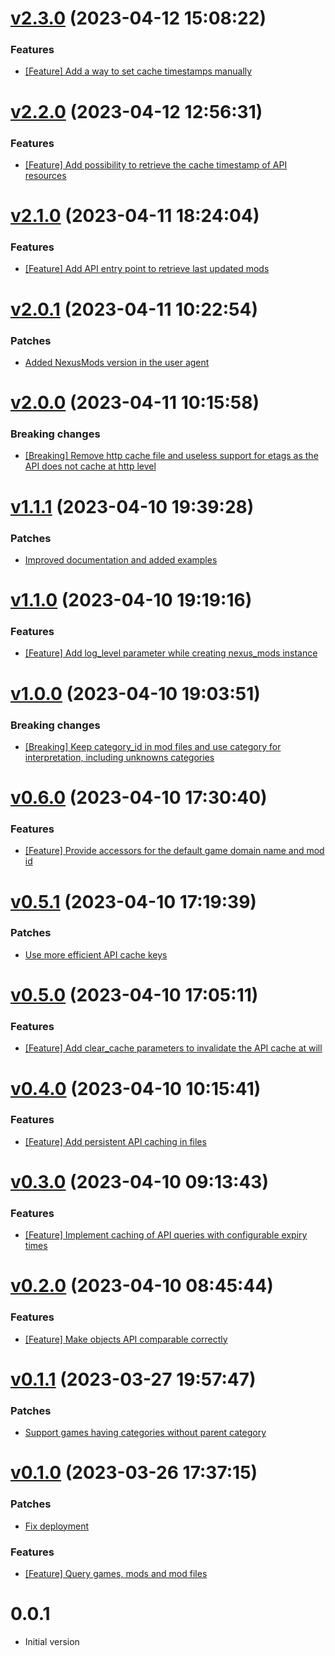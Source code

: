 # [v2.3.0](https://github.com/Muriel-Salvan/nexus_mods/compare/v2.2.0...v2.3.0) (2023-04-12 15:08:22)

### Features

* [[Feature] Add a way to set cache timestamps manually](https://github.com/Muriel-Salvan/nexus_mods/commit/7e5ac1d16d1d31f4aa33ebb9a748310e4572a06f)

# [v2.2.0](https://github.com/Muriel-Salvan/nexus_mods/compare/v2.1.0...v2.2.0) (2023-04-12 12:56:31)

### Features

* [[Feature] Add possibility to retrieve the cache timestamp of API resources](https://github.com/Muriel-Salvan/nexus_mods/commit/ba67323a32472deb1f063a51683ff9282ef96981)

# [v2.1.0](https://github.com/Muriel-Salvan/nexus_mods/compare/v2.0.1...v2.1.0) (2023-04-11 18:24:04)

### Features

* [[Feature] Add API entry point to retrieve last updated mods](https://github.com/Muriel-Salvan/nexus_mods/commit/cf702fc2c146cc7d61aadca005aa0e784b807c44)

# [v2.0.1](https://github.com/Muriel-Salvan/nexus_mods/compare/v2.0.0...v2.0.1) (2023-04-11 10:22:54)

### Patches

* [Added NexusMods version in the user agent](https://github.com/Muriel-Salvan/nexus_mods/commit/41092e06db91d1dc3e3badb66aeccf85d62a2d00)

# [v2.0.0](https://github.com/Muriel-Salvan/nexus_mods/compare/v1.1.1...v2.0.0) (2023-04-11 10:15:58)

### Breaking changes

* [[Breaking] Remove http cache file and useless support for etags as the API does not cache at http level](https://github.com/Muriel-Salvan/nexus_mods/commit/e157524e17ef0ed1a7013f14b15eaa35bb309592)

# [v1.1.1](https://github.com/Muriel-Salvan/nexus_mods/compare/v1.1.0...v1.1.1) (2023-04-10 19:39:28)

### Patches

* [Improved documentation and added examples](https://github.com/Muriel-Salvan/nexus_mods/commit/0eb3fd00e0d1ad34db04a30ab2043a49371dc64f)

# [v1.1.0](https://github.com/Muriel-Salvan/nexus_mods/compare/v1.0.0...v1.1.0) (2023-04-10 19:19:16)

### Features

* [[Feature] Add log_level parameter while creating nexus_mods instance](https://github.com/Muriel-Salvan/nexus_mods/commit/1b6215be2d9b3a97076bb6b7bf665f8ec8e900ca)

# [v1.0.0](https://github.com/Muriel-Salvan/nexus_mods/compare/v0.6.0...v1.0.0) (2023-04-10 19:03:51)

### Breaking changes

* [[Breaking] Keep category_id in mod files and use category for interpretation, including unknowns categories](https://github.com/Muriel-Salvan/nexus_mods/commit/a6b01df6d03d27ee880260e46884f09e6a497f1d)

# [v0.6.0](https://github.com/Muriel-Salvan/nexus_mods/compare/v0.5.1...v0.6.0) (2023-04-10 17:30:40)

### Features

* [[Feature] Provide accessors for the default game domain name and mod id](https://github.com/Muriel-Salvan/nexus_mods/commit/ee2ba5c4d3eccf1adae2cc781c5988625537c341)

# [v0.5.1](https://github.com/Muriel-Salvan/nexus_mods/compare/v0.5.0...v0.5.1) (2023-04-10 17:19:39)

### Patches

* [Use more efficient API cache keys](https://github.com/Muriel-Salvan/nexus_mods/commit/3f09a08b815c71a0b0ec6694359c02fd8503bc90)

# [v0.5.0](https://github.com/Muriel-Salvan/nexus_mods/compare/v0.4.0...v0.5.0) (2023-04-10 17:05:11)

### Features

* [[Feature] Add clear_cache parameters to invalidate the API cache at will](https://github.com/Muriel-Salvan/nexus_mods/commit/44958e35eae20ef818e3d4735cc3bd3008cfc5df)

# [v0.4.0](https://github.com/Muriel-Salvan/nexus_mods/compare/v0.3.0...v0.4.0) (2023-04-10 10:15:41)

### Features

* [[Feature] Add persistent API caching in files](https://github.com/Muriel-Salvan/nexus_mods/commit/f124ecf58b0f478ecdca5f6ad2309779d1ab67ac)

# [v0.3.0](https://github.com/Muriel-Salvan/nexus_mods/compare/v0.2.0...v0.3.0) (2023-04-10 09:13:43)

### Features

* [[Feature] Implement caching of API queries with configurable expiry times](https://github.com/Muriel-Salvan/nexus_mods/commit/7f74e25d046adbcec394ce33a3802ed9e91f3a52)

# [v0.2.0](https://github.com/Muriel-Salvan/nexus_mods/compare/v0.1.1...v0.2.0) (2023-04-10 08:45:44)

### Features

* [[Feature] Make objects API comparable correctly](https://github.com/Muriel-Salvan/nexus_mods/commit/ff219c7050aa8421095c666fe2394c621f317e43)

# [v0.1.1](https://github.com/Muriel-Salvan/nexus_mods/compare/v0.1.0...v0.1.1) (2023-03-27 19:57:47)

### Patches

* [Support games having categories without parent category](https://github.com/Muriel-Salvan/nexus_mods/commit/eb19cf5edc424e82df72b7dc0092fa49d24368de)

# [v0.1.0](https://github.com/Muriel-Salvan/nexus_mods/compare/v0.0.1...v0.1.0) (2023-03-26 17:37:15)

### Patches

* [Fix deployment](https://github.com/Muriel-Salvan/nexus_mods/commit/87cef38881b87b08af8c03773bcbda6235f9bbe9)

### Features

* [[Feature] Query games, mods and mod files](https://github.com/Muriel-Salvan/nexus_mods/commit/27bba8875a1f70d7256ce18359c02c08c8d78ab7)

# 0.0.1

* Initial version
